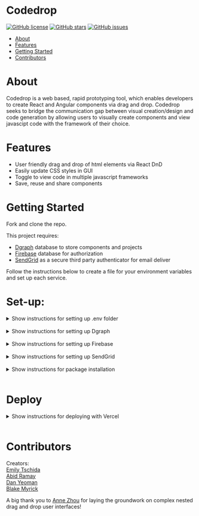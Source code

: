 # Codedrop

<a href="https://github.com/oslabs-beta/codedrop//blob/main/LICENSE"><img alt="GitHub license" src="https://img.shields.io/github/license/oslabs-beta/codedrop"></a>
<a href="https://github.com/oslabs-beta/codedrop/stargazers"><img alt="GitHub stars" src="https://img.shields.io/github/stars/oslabs-beta/codedrop"></a>
<a href="https://github.com/oslabs-beta/codedropLess/issues"><img alt="GitHub issues" src="https://img.shields.io/github/issues/oslabs-beta/codedrop"></a>


- [About](https://github.com/oslabs-beta/codedrop/#About)
- [Features](https://github.com/oslabs-beta/codedrop/#Features)
- [Getting Started](https://github.com/oslabs-beta/codedrop/#Getting-Started])
- [Contributors](https://github.com/oslabs-beta/codedrop/#Contributors)

# About

Codedrop is a web based, rapid prototyping tool, which enables developers to create React and Angular components via drag and drop. Codedrop seeks to bridge the communication gap between visual creation/design and code generation by allowing users to visually create components and view javascipt code with the framework of their choice.

# Features

 - User friendly drag and drop of html elements via React DnD
 - Easily update CSS styles in GUI
 - Toggle to view code in multiple javascript frameworks
 - Save, reuse and share components

# Getting Started

Fork and clone the repo.

This project requires:

- [Dgraph](https://dgraph.io/) database to store components and projects
- [Firebase](https://firebase.google.com/) database for authorization 
- [SendGrid](https://sendgrid.com/) as a secure third party authenticator for email deliver

Follow the instructions below to create a file for your environment variables and set up each service. 

# Set-up:

<details><summary>Show instructions for setting up .env folder</summary><br>

- Create a .env file in the root directory and copy the .env example listed below, into the file.
- Follow the instuctions for setting up services. Replace .env EXAMPLE with your environment variables.

---

```
NEXT_PUBLIC_GQL_URI=EXAMPLE
NEXT_PUBLIC_DGRAPGH_API_KEY=EXAMPLE

FIREBASE_API_KEY=EXAMPLE
FIREBASE_AUTH_DOMAIN=EXAMPLE
FIREBASE_PROJECT_ID=EXAMPLE
FIREBASE_STORAGE_BUCKET=EXAMPLE
FIREBASE_MESSAGING_SENDER_ID=EXAMPLE
FIREBASE_APP_ID=EXAMPLE

SENDGRID_SERVER=EXAMPLE
SENDGRID_PORT_UNENCRYPTED=EXAMPLE
SENDGRID_PORT_TLS=EXAMPLE
SENDGRID_PORT_SSL=EXAMPLE
SENDGRID_USERNAME=EXAMPLE
SENDGRID_PASSWORD=EXAMPLE
SENDGRID_FROM=EXAMPLE

NEXTAUTH_URL=http://localhost:3000

SKIP_PREFLIGHT_CHECK = true
```

</details><br>

<details><summary>Show instructions for setting up Dgraph</summary><br>

[Dgraph](https://dgraph.io/) is a GraphQL cloud platform. It is a simple way to implement a GraphQL backend for applications, build apps, unite data and scale operations.

To get started, head over to [Dgraph](https://dgraph.io/) and either log in or create an account.

- Click on 'Interactive Tutorial' or 'Launch new backend' to create a new backend.
- After your backend is created, copy the 'GraphQl Endpoint' and paste it in your .env.

```
NEXT_PUBLIC_GQL_URI=YOUR_GRAPHQL_ENDPOINT
```

- Next, click on 'Schema' to access the schema. Copy and paste the schema below, into the 'GraphQL Schema':

```
type User  {
    username: String! @search(by:[exact]) @id
    projects: [Project] @hasInverse(field:user) 
}

type Project  {
    id: String! @id
    projectName: String 
    user: [User] 
    layout: String!
    created: String
    modified: String
    components: [Component] @hasInverse(field: "projects")
}

type Component @withSubscription {
    id: String! @id
    containerStyle: String
    type: String!
    src: String
    style: String
    value: String
    labelStyle: String
    projects: [Project] @hasInverse(field: "components")
}
```

- Click 'deploy'. Your database and schema are now deployed!
- Access to the graph can be restricted by adding an API key. This is optional. To add an API key go to 'Settings>API Keys'. Click 'Create New'. An API key should be generated and immediately copied and added to the .env. If using an API key, return to 'Schema' click on 'Access' and toggle to disallow anonymous access.

```
NEXT_PUBLIC_DGRAPGH_API_KEY=YOUR_API_KEY
```

- This concludes set up of Dgraph.

</details><br>

<details><summary>Show instructions for setting up Firebase</summary><br>

[Firebase](https://firebase.google.com/) is a suite of solutions provided by google. In this case, it is used as a database provider for [NextAuth](https://next-auth.js.org/), and it stores users and sessions. Documentation for configuring NextAuth.js and Firebase can be found [here](https://next-auth.js.org/adapters/firebase) and [here](https://support.google.com/firebase/answer/7015592#zippy=%2Cin-this-article). 

To get started go to [Firebase](https://firebase.google.com/). 

- Create a new account if needed, then click on 'Get Started', then on 'Add project'.
- Name your app, leave everything as default, click 'Continue', then click 'Create Project'.
- Next, create an app in your project by clicking on the web icon '</>'.
- Add a nickname and click 'Register app'.
- Copy the information from the firebaseConfig object, to your .env file
- Replace codedrop-bdc35 in the .firebaserc file with your Firebase project

```
FIREBASE_API_KEY=YOUR_apiKey
FIREBASE_AUTH_DOMAIN=YOUR_authDomain
FIREBASE_PROJECT_ID=YOUR_projectId
FIREBASE_STORAGE_BUCKET=YOUR_storageBucket
FIREBASE_MESSAGING_SENDER_ID=YOUR_messagingSenderId
FIREBASE_APP_ID=YOUR_appId
```    

- Click 'Continue to console'. 
- From the console, select 'Firestore Database' from the left-hand menu,and click on 'Create database'.
- Select a mode and a location, then click 'enable'.

This concludes set-up of firebase.

</details><br>

<details><summary>Show instructions for setting up SendGrid</summary><br>

[SendGrid](https://sendgrid.com/) is an email service provider offering scalabiliy and flexibly delivery. It will be used as the email provider with NextAuth.

To get started, head over to [SendGrid](https://sendgrid.com/) and create and account by clicking on 'Start for free'. Here is a helpful [video](https://youtu.be/61sMBUOUVww) on setting up NextAuth with SendGrid - only the portion of the video on SendGrid is directly applicable to this repo.

- Create an account
- Create a sender identity
- Integrate using SMTP Relay by clicking on Email API>Integration Guide>SMTP Relay and then click on create an API KEY. 
- Copy the environment variables into the .env file.

```
SENDGRID_SERVER=YOUR_SERVER
SENDGRID_PORT_UNENCRYPTED=YOUR_PORT
SENDGRID_PORT_TLS=YOUR_PORT_FOR_TLS_CONNECTIONS
SENDGRID_PORT_SSL=YOUR_PORT_FOR_SSL_CONNECTIONS
SENDGRID_USERNAME=YOUR_USERNAME
SENDGRID_PASSWORD=YOUR_PASSWORD
```

- In the .env, add your email, which can be found in Settings>Sender Authentication

```
SENDGRID_FROM=YOUR_EMAIL
```

- Verify the SMTP integration 
- This concludes set up of SendGrid   

</details><br>

<details><summary>Show instructions for package installation</summary><br>

This project was created using node.js version 16.4.2 and npm version 7.19.1. To install the packages included in this repo:

```
npm install
```

</details><br>

# Deploy
<details><summary>Show instructions for deploying with Vercel</summary><br>

- Create an account with [Vercel](https://vercel.com/signup) using your GitHub account
- Click the Import button for the forked Codedrop repo
- Follow the on-screen instructions to deploy your site
</details><br>

# Contributors

Creators:<br>
[Emily Tschida](https://github.com/theTschida)<br>
[Abid Ramay](https://github.com/aramay)<br>
[Dan Yeoman](https://github.com/dyeoman2)<br>
[Blake Myrick](https://github.com/bamche)<br>

A big thank you to [Anne Zhou](https://github.com/annezhou920) for laying the groundwork on complex nested drag and drop user interfaces!
